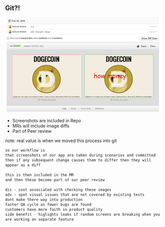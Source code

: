 ## Git?!

![image git](images/git.png "Image Git")

* Screenshots are included in Repo
* MRs will include image diffs
* Part of Peer review

note:
    real value is when we moved this process into git

    so our workflow is
    that screenshots of our app are taken during scenarios and committed
    then if any subsequent change causes them to differ then they will appear as a diff

    this is then included in the MR
    and then these become part of our peer review

    dis - cost associated with checking these images
    adv - spot visual issues that are not covered by existing tests
    dont make there way into production
    faster QA cycle as fewer bugs are found
    customers have more faith in product quality
    side benefit - higlights leaks if random screens are breaking when you are working on separate feature
